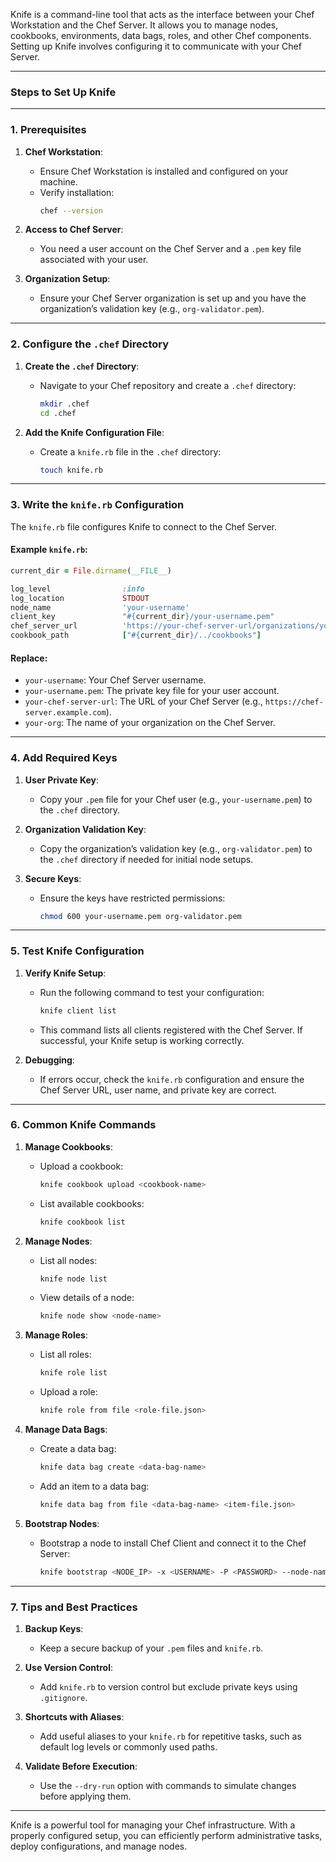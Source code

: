Knife is a command-line tool that acts as the interface between your Chef Workstation and the Chef Server. It allows you to manage nodes, cookbooks, environments, data bags, roles, and other Chef components. Setting up Knife involves configuring it to communicate with your Chef Server.

---

### **Steps to Set Up Knife**

---

### **1. Prerequisites**

1. **Chef Workstation**:
   - Ensure Chef Workstation is installed and configured on your machine.
   - Verify installation:
     ```bash
     chef --version
     ```

2. **Access to Chef Server**:
   - You need a user account on the Chef Server and a `.pem` key file associated with your user.

3. **Organization Setup**:
   - Ensure your Chef Server organization is set up and you have the organization’s validation key (e.g., `org-validator.pem`).

---

### **2. Configure the `.chef` Directory**

1. **Create the `.chef` Directory**:
   - Navigate to your Chef repository and create a `.chef` directory:
     ```bash
     mkdir .chef
     cd .chef
     ```

2. **Add the Knife Configuration File**:
   - Create a `knife.rb` file in the `.chef` directory:
     ```bash
     touch knife.rb
     ```

---

### **3. Write the `knife.rb` Configuration**

The `knife.rb` file configures Knife to connect to the Chef Server.

#### Example `knife.rb`:
```ruby
current_dir = File.dirname(__FILE__)

log_level                :info
log_location             STDOUT
node_name                'your-username'
client_key               "#{current_dir}/your-username.pem"
chef_server_url          'https://your-chef-server-url/organizations/your-org'
cookbook_path            ["#{current_dir}/../cookbooks"]
```

#### Replace:
- `your-username`: Your Chef Server username.
- `your-username.pem`: The private key file for your user account.
- `your-chef-server-url`: The URL of your Chef Server (e.g., `https://chef-server.example.com`).
- `your-org`: The name of your organization on the Chef Server.

---

### **4. Add Required Keys**

1. **User Private Key**:
   - Copy your `.pem` file for your Chef user (e.g., `your-username.pem`) to the `.chef` directory.

2. **Organization Validation Key**:
   - Copy the organization’s validation key (e.g., `org-validator.pem`) to the `.chef` directory if needed for initial node setups.

3. **Secure Keys**:
   - Ensure the keys have restricted permissions:
     ```bash
     chmod 600 your-username.pem org-validator.pem
     ```

---

### **5. Test Knife Configuration**

1. **Verify Knife Setup**:
   - Run the following command to test your configuration:
     ```bash
     knife client list
     ```
   - This command lists all clients registered with the Chef Server. If successful, your Knife setup is working correctly.

2. **Debugging**:
   - If errors occur, check the `knife.rb` configuration and ensure the Chef Server URL, user name, and private key are correct.

---

### **6. Common Knife Commands**

1. **Manage Cookbooks**:
   - Upload a cookbook:
     ```bash
     knife cookbook upload <cookbook-name>
     ```
   - List available cookbooks:
     ```bash
     knife cookbook list
     ```

2. **Manage Nodes**:
   - List all nodes:
     ```bash
     knife node list
     ```
   - View details of a node:
     ```bash
     knife node show <node-name>
     ```

3. **Manage Roles**:
   - List all roles:
     ```bash
     knife role list
     ```
   - Upload a role:
     ```bash
     knife role from file <role-file.json>
     ```

4. **Manage Data Bags**:
   - Create a data bag:
     ```bash
     knife data bag create <data-bag-name>
     ```
   - Add an item to a data bag:
     ```bash
     knife data bag from file <data-bag-name> <item-file.json>
     ```

5. **Bootstrap Nodes**:
   - Bootstrap a node to install Chef Client and connect it to the Chef Server:
     ```bash
     knife bootstrap <NODE_IP> -x <USERNAME> -P <PASSWORD> --node-name <NODE_NAME>
     ```

---

### **7. Tips and Best Practices**

1. **Backup Keys**:
   - Keep a secure backup of your `.pem` files and `knife.rb`.

2. **Use Version Control**:
   - Add `knife.rb` to version control but exclude private keys using `.gitignore`.

3. **Shortcuts with Aliases**:
   - Add useful aliases to your `knife.rb` for repetitive tasks, such as default log levels or commonly used paths.

4. **Validate Before Execution**:
   - Use the `--dry-run` option with commands to simulate changes before applying them.

---

Knife is a powerful tool for managing your Chef infrastructure. With a properly configured setup, you can efficiently perform administrative tasks, deploy configurations, and manage nodes.
